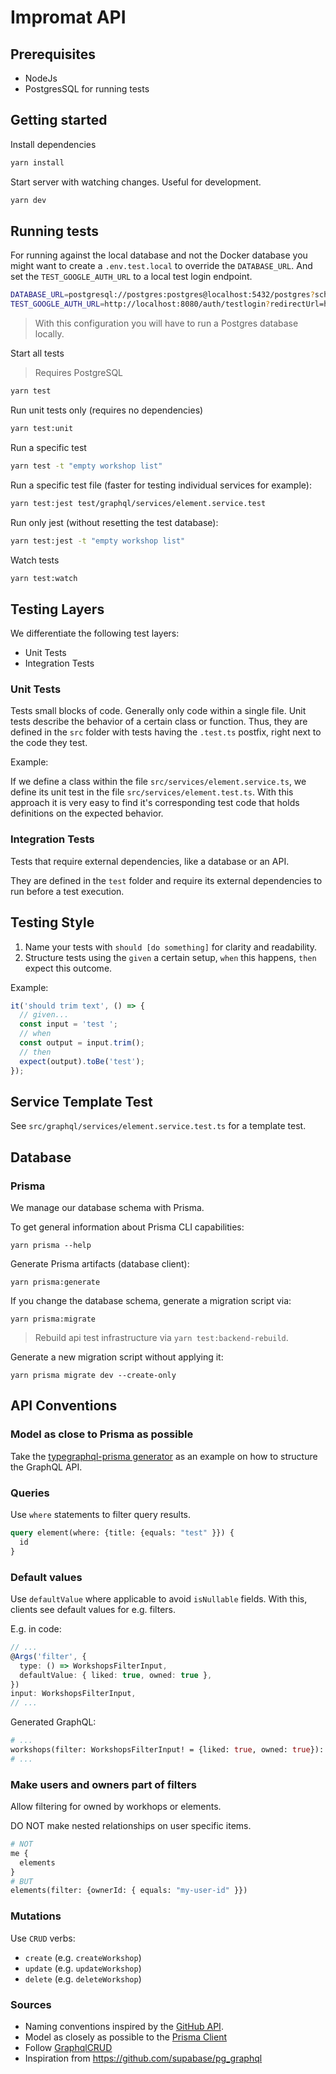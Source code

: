 # Impromat API

## Prerequisites

- NodeJs
- PostgresSQL for running tests

## Getting started

Install dependencies

```sh
yarn install
```

Start server with watching changes. Useful for development.

```sh
yarn dev
```

## Running tests

For running against the local database and not the Docker database you might want to create a `.env.test.local` to override the `DATABASE_URL`. And set the `TEST_GOOGLE_AUTH_URL` to a local test login endpoint.

```sh
DATABASE_URL=postgresql://postgres:postgres@localhost:5432/postgres?schema=impromat-api-test
TEST_GOOGLE_AUTH_URL=http://localhost:8080/auth/testlogin?redirectUrl=http://localhost:3003
```

> With this configuration you will have to run a Postgres database locally.

Start all tests

> Requires PostgreSQL

```sh
yarn test
```

Run unit tests only (requires no dependencies)

```sh
yarn test:unit
```

Run a specific test

```bash
yarn test -t "empty workshop list"
```

Run a specific test file (faster for testing individual services for example):

```bash
yarn test:jest test/graphql/services/element.service.test
```

Run only jest (without resetting the test database):

```bash
yarn test:jest -t "empty workshop list"
```

Watch tests

```sh
yarn test:watch
```

## Testing Layers

We differentiate the following test layers:

- Unit Tests
- Integration Tests

### Unit Tests

Tests small blocks of code. Generally only code within a single file. Unit tests describe the behavior of a certain class or function. Thus, they are defined in the `src` folder with tests having the `.test.ts` postfix, right next to the code they test.

Example:

If we define a class within the file `src/services/element.service.ts`, we define its unit test in the file `src/services/element.test.ts`. With this approach it is very easy to find it's corresponding test code that holds definitions on the expected behavior.

### Integration Tests

Tests that require external dependencies, like a database or an API.

They are defined in the `test` folder and require its external dependencies to run before a test execution.

## Testing Style

1. Name your tests with `should [do something]` for clarity and readability.
2. Structure tests using the `given` a certain setup, `when` this happens, `then` expect this outcome.

Example:

```ts
it('should trim text', () => {
  // given...
  const input = 'test ';
  // when
  const output = input.trim();
  // then
  expect(output).toBe('test');
});
```

## Service Template Test

See `src/graphql/services/element.service.test.ts` for a template test.

## Database

### Prisma

We manage our database schema with Prisma.

To get general information about Prisma CLI capabilities:

```
yarn prisma --help
```

Generate Prisma artifacts (database client):

```
yarn prisma:generate
```

If you change the database schema, generate a migration script via:

```
yarn prisma:migrate
```

> Rebuild api test infrastructure via `yarn test:backend-rebuild`.

Generate a new migration script without applying it:

```
yarn prisma migrate dev --create-only
```

## API Conventions

### Model as close to Prisma as possible

Take the [typegraphql-prisma generator](https://github.com/MichalLytek/typegraphql-prisma/blob/main/examples/4-nest-js/prisma/generated/type-graphql/resolvers/inputs/UserOrderByWithRelationInput.ts) as an example on how to structure the GraphQL API.

### Queries

Use `where` statements to filter query results.

```graphql
query element(where: {title: {equals: "test" }}) {
  id
}
```

### Default values

Use `defaultValue` where applicable to avoid `isNullable` fields. With this, clients see default values for e.g. filters.

E.g. in code:

```ts
// ...
@Args('filter', {
  type: () => WorkshopsFilterInput,
  defaultValue: { liked: true, owned: true },
})
input: WorkshopsFilterInput,
// ...
```

Generated GraphQL:

```graphql
# ...
workshops(filter: WorkshopsFilterInput! = {liked: true, owned: true}): [Workshop!]!
# ...
```

### Make users and owners part of filters

Allow filtering for owned by workhops or elements.

DO NOT make nested relationships on user specific items.

```graphql
# NOT
me {
  elements
}
# BUT
elements(filter: {ownerId: { equals: "my-user-id" }})
```

### Mutations

Use `CRUD` verbs:

- `create` (e.g. `createWorkshop`)
- `update` (e.g. `updateWorkshop`)
- `delete` (e.g. `deleteWorkshop`)

### Sources

- Naming conventions inspired by the [GitHub API](https://docs.github.com/en/graphql/reference/mutations).
- Model as closely as possible to the [Prisma Client](https://www.prisma.io/docs/concepts/components/prisma-client)
- Follow [GraphqlCRUD](https://graphqlcrud.org)
- Inspiration from https://github.com/supabase/pg_graphql

